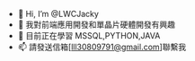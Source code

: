 - 👋 Hi, I’m @LWCJacky
- 👀 我對前端應用開發和單晶片硬體開發有興趣
- 🌱 目前正在學習 MSSQL,PYTHON,JAVA
- 📫 請發送信箱[lll30809791@gmail.com]聯繫我

<!---
LWCJacky/LWCJacky is a ✨ special ✨ repository because its `README.md` (this file) appears on your GitHub profile.
You can click the Preview link to take a look at your changes.
--->
